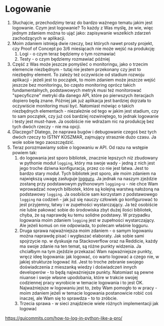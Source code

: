 # Logowanie

1. Słuchajcie, przechodzimy teraz do bardzo ważnego tematu jakim jest logowanie. Czym jest logowanie? To każdy z Was myślę, że wie, więc jednym zdaniem można to ująć jako: zapisywanie wszelkich zdarzeń zachodzących w aplikacji.
2. Moim zdaniem istnieją dwie rzeczy, bez których nawet prosty projekt, czy Proof of Concept po 3/6 miesiącach nie może wejść na produkcję:
	1. Logi - o czym teraz będziemy o tym rozmawiać
	2. Testy - o czym będziemy rozmawiać później
3. Część z Was może jeszcze pomyśleć o monitoringu, jako o trzecim elemencie niezbędnym - tutaj nie jestem przekonany czy jest to niezbędny element. To zależy też oczywiście od stadium rozwoju aplikacji - jeżeli jest to początek, to moim zdaniem może jeszcze wejść jeszcze bez monitoringu, bo często monitoring oprócz takich fundamentalnych, podstawowych metryk musi też monitorować "specyficzne" metryki dla danego API, które po pierwszych iteracjach dopiero będą znane. Później jak już aplikacja jest bardziej dojrzała to oczywiście monitoring musi być. Natomiast mówiąc o takich niezbędnych elementach - niezależnie od tego w jakim jest stadium, czy to sam początek, czy już coś bardziej rozwiniętego, to jednak logowanie i testy jest must-have. Ja osobiście nie wdrażam nic na produkcję bez tych dwóch rzeczy - nie ma opcji.
4. Dlaczego? Dlatego, że naprawa bugów i debugowanie czegoś bez tych dwóch rzeczy to ISTNY KOSZMAR, zajmujący strasznie dużo czasu. Ja wole sobie tego zaoszczędzić.
5. Teraz porozmawiamy sobie o logowaniu w API. Od razu na wstępie powiem tak: 
	1. do logowania jest sporo bibliotek, znacznie lepszych niż zbudowany w pythonie moduł `logging`, który ma swoje wady - jedną z nich jest jego troche dziwna konfiguracja, przez co nie jest łatwa. Jest to bardzo stary moduł. Tych bibliotek jest sporo, ale moim zdaniem na największą uwagę zasługuje [logguru](https://github.com/Delgan/loguru). Ja jednak na naszym zjeździe zostanę przy podstawowym pythonowym `logging`-u - nie chce Wam wprowadzać nowych bilbiotek, które są kolejną warstwą nałożoną na podstawowy `logging`. Ja osobiście sam korzystam z podstawowego `logging` na codzień - jak już się nauczy człowiek go konfigurować to jest przyjemny, łatwy i w zupełności wystarczający. Ja też osobiście nie lubie pakować sobie do środowiska zbyt dużej ilości bibliotek, chyba, że są naprawdę ku temu solidne podstawy. W przypadku logowania moim zdaniem `logging` jest w zupełności wystarczający. Ale jeżeli komuś on nie odpowiada, to polecam właśnie logguru.
	2. Druga sprawa najważniejsza moim zdaniem - o samym logowaniu można naprawdę pisać i wygłaszać elaboraty. Jak sobie sami spojrzycie np. w dyskusje na Stackoverflow oraz na Reddicie, każdy ma swoje zdanie na ten temat, są różne punkty widzenia. Ja chciałbym na tym zjeździe przekazać Wam najważniejsze punkty, wręcz ideę logowania: jak logować, co warto logować a czego nie, w jakiej strukturze logować itd. Jest to troche zebranie swojego doświadczenia z mieszanką wiedzy i doświadczeń innych developerów - to będą najważniejsze punkty. Natomiast są pewne niuanse i swoje własne upodobania, które w trakcie swojej codziennej pracy wyrobicie w temacie logowania i to jest OK. Najważniejsze w logowaniu jest to, żeby Wam pomogło to w pracy - moim zdaniem jeżeli w temacie logowania postanowicie robić coś inaczej, ale Wam się to sprawdza - to to zróbcie.
	3. Trzecia sprawa - w sieci znajdziecie wiele różnych implementacji jak logować

https://guicommits.com/how-to-log-in-python-like-a-pro/